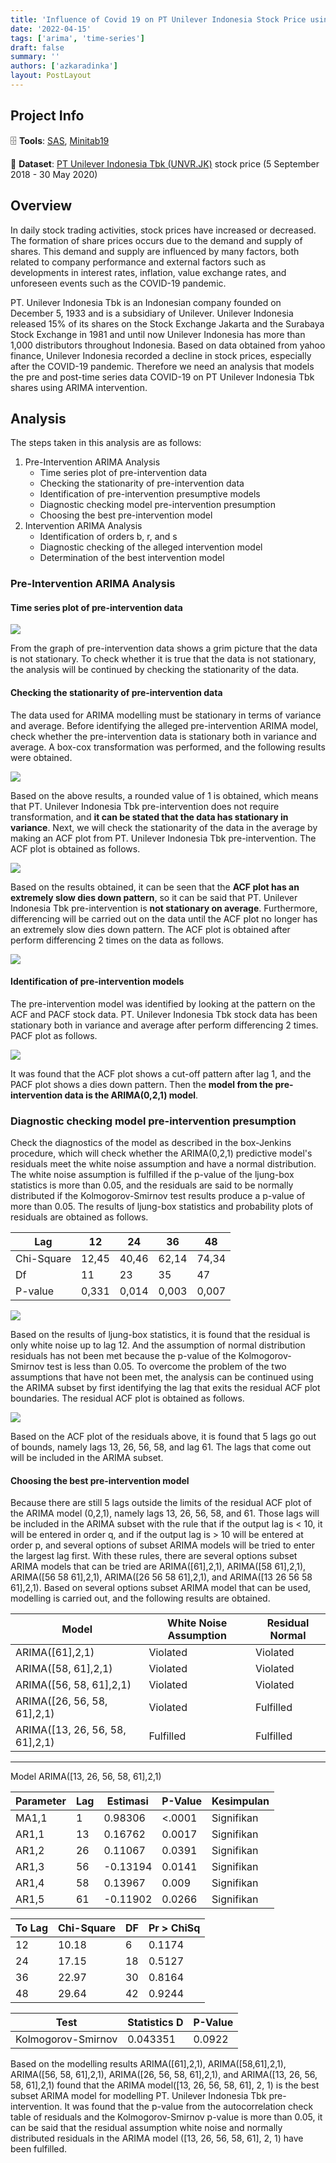 ```yaml
---
title: 'Influence of Covid 19 on PT Unilever Indonesia Stock Price using ARIMA Intervention Model'
date: '2022-04-15'
tags: ['arima', 'time-series']
draft: false
summary: ''
authors: ['azkaradinka']
layout: PostLayout
---
```


<TOCInline toc={props.toc} asDisclosure toHeading={3} />

## Project Info

🗄 **Tools**: [SAS](https://www.sas.com/en_us/software/on-demand-for-academics.html), [Minitab19](https://www.minitab.com/en-us/products/minitab/)

🔗 **Dataset**: [PT Unilever Indonesia Tbk (UNVR.JK)](https://finance.yahoo.com/quote/UNVR.JK/history?period1=1535760000&period2=1585612800&interval=1d&filter=history&frequency=1d&includeAdjustedClose=true) stock price (5 September 2018 - 30 May 2020)

## Overview

In daily stock trading activities, stock prices have increased or decreased. The formation of share prices occurs due to the demand and supply of shares. This demand and supply are influenced by many factors, both related to company performance and external factors such as developments in interest rates, inflation, value exchange rates, and unforeseen events such as the COVID-19 pandemic. 

PT. Unilever Indonesia Tbk is an Indonesian company founded on December 5, 1933 and is a subsidiary of Unilever. Unilever Indonesia released 15% of its shares on the Stock Exchange Jakarta and the Surabaya Stock Exchange in 1981 and until now Unilever Indonesia has more than 1,000 distributors throughout Indonesia. Based on data obtained from yahoo finance, Unilever Indonesia recorded a decline in stock prices, especially after the COVID-19 pandemic. Therefore we need an analysis that models the pre and post-time series data COVID-19 on PT Unilever Indonesia Tbk shares using ARIMA intervention.

## Analysis

The steps taken in this analysis are as follows:
1. Pre-Intervention ARIMA Analysis
	- Time series plot of pre-intervention data
	- Checking the stationarity of pre-intervention data
	- Identification of pre-intervention presumptive models
	- Diagnostic checking model pre-intervention presumption
	- Choosing the best pre-intervention model
2. Intervention ARIMA Analysis
	- Identification of orders b, r, and s
	- Diagnostic checking of the alleged intervention model
	- Determination of the best intervention model

### Pre-Intervention ARIMA Analysis

#### Time series plot of pre-intervention data

![](/static/images/projects/arima-1.jpg)

From the graph of pre-intervention data shows a grim picture that the data is not stationary. To check whether it is true that the data is not stationary, the analysis will be continued by checking the stationarity of the data.

#### Checking the stationarity of pre-intervention data

The data used for ARIMA modelling must be stationary in terms of variance and average. Before identifying the alleged pre-intervention ARIMA model, check whether the pre-intervention data is stationary both in variance and average. A box-cox transformation was performed, and the following results were obtained.

![](/static/images/projects/arima-2.jpg)

Based on the above results, a rounded value of 1 is obtained, which means that PT. Unilever Indonesia Tbk pre-intervention does not require transformation, and **it can be stated that the data has stationary in variance**. Next, we will check the stationarity of the data in the average by making an ACF plot from PT. Unilever Indonesia Tbk pre-intervention. The ACF plot is obtained as follows.

![](/static/images/projects/arima-3.jpg)

Based on the results obtained, it can be seen that the **ACF plot has an extremely slow dies down pattern**, so it can be said that PT. Unilever Indonesia Tbk pre-intervention is **not stationary on average**. Furthermore, differencing will be carried out on the data until the ACF plot no longer has an extremely slow dies down pattern. The ACF plot is obtained after perform differencing 2 times on the data as follows.

![](/static/images/projects/arima-4.jpg)

#### Identification of pre-intervention models

The pre-intervention model was identified by looking at the pattern on the ACF and PACF stock data. PT. Unilever Indonesia Tbk stock data has been stationary both in variance and average after perform differencing 2 times. PACF plot as follows.

![](/static/images/projects/arima-5.jpg)

It was found that the ACF plot shows a cut-off pattern after lag 1, and the PACF plot shows a dies down pattern. Then the **model from the pre-intervention data is the ARIMA(0,2,1) model**.

### Diagnostic checking model pre-intervention presumption

Check the diagnostics of the model as described in the box-Jenkins procedure, which will check whether the ARIMA(0,2,1) predictive model's residuals meet the white noise assumption and have a normal distribution. The white noise assumption is fulfilled if the p-value of the ljung-box statistics is more than 0.05, and the residuals are said to be normally distributed if the Kolmogorov-Smirnov test results produce a p-value of more than 0.05. The results of ljung-box statistics and probability plots of residuals are obtained as follows.

| Lag        | 12    | 24    | 36    | 48    |
|------------|-------|-------|-------|-------|
| Chi-Square | 12,45 | 40,46 | 62,14 | 74,34 |
| Df         | 11    | 23    | 35    | 47    |
| P-value    | 0,331 | 0,014 | 0,003 | 0,007 |

![](/static/images/projects/arima-6.jpg)

Based on the results of ljung-box statistics, it is found that the residual is only white noise up to lag 12. And the assumption of normal distribution residuals has not been met because the p-value of the Kolmogorov-Smirnov test is less than 0.05. To overcome the problem of the two assumptions that have not been met, the analysis can be continued using the ARIMA subset by first identifying the lag that exits the residual ACF plot boundaries. The residual ACF plot is obtained as follows.

![](/static/images/projects/arima-7.jpg)

Based on the ACF plot of the residuals above, it is found that 5 lags go out of bounds, namely lags 13, 26, 56, 58, and lag 61. The lags that come out will be included in the ARIMA subset.

#### Choosing the best pre-intervention model

Because there are still 5 lags outside the limits of the residual ACF plot of the ARIMA model (0,2,1), namely lags 13, 26, 56, 58, and 61. Those lags will be included in the ARIMA subset with the rule that if the output lag is < 10, it will be entered in order q, and if the output lag is > 10 will be entered at order p, and several options of subset ARIMA models will be tried to enter the largest lag first. With these rules, there are several options subset ARIMA models that can be tried are ARIMA([61],2,1), ARIMA([58 61],2,1), ARIMA([56 58 61],2,1), ARIMA([26 56 58 61],2,1), and ARIMA([13 26 56 58 61],2,1). Based on several options subset ARIMA model that can be used, modelling is carried out, and the following results are obtained.

| Model                           | White Noise Assumption | Residual Normal |
|---------------------------------|------------------------|-----------------|
| ARIMA([61],2,1)                 | Violated               | Violated        |
| ARIMA([58, 61],2,1)             | Violated               | Violated        |
| ARIMA([56, 58, 61],2,1)         | Violated               | Violated        |
| ARIMA([26, 56, 58, 61],2,1)     | Violated               | Fulfilled       |
| ARIMA([13, 26, 56, 58, 61],2,1) | Fulfilled              | Fulfilled       |

---

Model ARIMA([13, 26, 56, 58, 61],2,1)

| Parameter | Lag | Estimasi | P-Value | Kesimpulan |
|-----------|-----|----------|---------|------------|
| MA1,1     | 1   | 0.98306  | <.0001  | Signifikan |
| AR1,1     | 13  | 0.16762  | 0.0017  | Signifikan |
| AR1,2     | 26  | 0.11067  | 0.0391  | Signifikan |
| AR1,3     | 56  | -0.13194 | 0.0141  | Signifikan |
| AR1,4     | 58  | 0.13967  | 0.009   | Signifikan |
| AR1,5     | 61  | -0.11902 | 0.0266  | Signifikan |

| To Lag | Chi-Square | DF | Pr > ChiSq |
|--------|------------|----|------------|
| 12     | 10.18      | 6  | 0.1174     |
| 24     | 17.15      | 18 | 0.5127     |
| 36     | 22.97      | 30 | 0.8164     |
| 48     | 29.64      | 42 | 0.9244     |

| Test               | Statistics D | P-Value |
|--------------------|--------------|---------|
| Kolmogorov-Smirnov | 0.043351     | 0.0922  |

Based on the modelling results ARIMA([61],2,1), ARIMA([58,61],2,1), ARIMA([56, 58, 61],2,1), ARIMA([26, 56, 58, 61],2,1), and ARIMA([13, 26, 56, 58, 61],2,1) found that the ARIMA model([13, 26, 56, 58, 61], 2, 1) is the best subset ARIMA model for modelling PT. Unilever Indonesia Tbk pre-intervention. It was found that the p-value from the autocorrelation check table of residuals and the Kolmogorov-Smirnov p-value is more than 0.05, it can be said that the residual assumption white noise and normally distributed residuals in the ARIMA model ([13, 26, 56, 58, 61], 2, 1) have been fulfilled.
